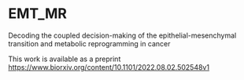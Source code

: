 # EMT_MR
Decoding the coupled decision-making of the epithelial-mesenchymal transition and metabolic reprogramming in cancer

This work is available as a preprint https://www.biorxiv.org/content/10.1101/2022.08.02.502548v1

